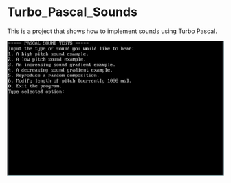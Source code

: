 # Turbo_Pascal_Sounds

This is a project that shows how to implement sounds using Turbo Pascal.

![demo01](/images/demo.gif?raw=true)
